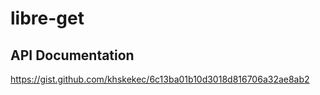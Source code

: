 # libre-get

## API Documentation

<https://gist.github.com/khskekec/6c13ba01b10d3018d816706a32ae8ab2>
